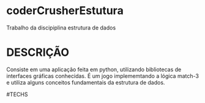 # coderCrusherEstutura
Trabalho da discipiplina estrutura de dados

# DESCRIÇÃO
Consiste em uma aplicação feita em python, utilizando bibliotecas de interfaces gráficas conhecidas.
É um jogo implememtando a lógica match-3 e utiliza alguns conceitos fundamentais da estrutura de dados.

#TECHS
